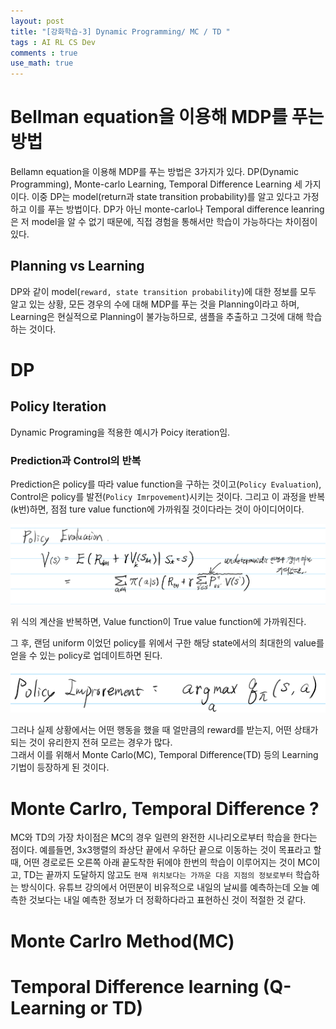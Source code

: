 ```yaml
---
layout: post
title: "[강화학습-3] Dynamic Programming/ MC / TD "
tags : AI RL CS Dev
comments : true
use_math: true
---
```



# Bellman equation을 이용해 MDP를 푸는 방법
 Bellamn equation을 이용해 MDP를 푸는 방법은 3가지가 있다. DP(Dynamic Programming), Monte-carlo Learning, Temporal Difference Learning 세 가지 이다. 이중 DP는 model(return과 state transition probability)를 알고 있다고 가정하고 이를 푸는 방법이다.
 DP가 아닌 monte-carlo나 Temporal difference leanring은 저 model을 알 수 없기 때문에, 직접 경험을 통해서만 학습이 가능하다는 차이점이 있다.


## Planning vs Learning  
 DP와 같이 model(`reward, state transition probability`)에 대한 정보를 모두 알고 있는 상황, 모든 경우의 수에 대해 MDP를 푸는 것을 Planning이라고 하며, Learning은 현실적으로 Planning이 불가능하므로, 샘플을 추출하고 그것에 대해 학습하는 것이다.



# DP  
## Policy Iteration
 Dynamic Programing을 적용한 예시가 Poicy iteration임.  

### Prediction과 Control의 반복  
Prediction은 policy를 따라 value function을 구하는 것이고(`Policy Evaluation`),  
Control은 policy를 발전(`Policy Imrpovement`)시키는 것이다. 그리고 이 과정을 반복(k번)하면, 점점 ture value function에 가까워질 것이다라는 것이 아이디어이다.  

![evaluatiom](https://github.com/leeseho/leeseho.github.io/blob/master/_posts/images/2020-04-15-18-25-38.png?raw=true)  

 위 식의 계산을 반복하면, Value function이 True value function에 가까워진다.  

 그 후, 랜덤 uniform 이었던 policy를 위에서 구한 해당 state에서의 최대한의 value를 얻을 수 있는 policy로 업데이트하면 된다.  

 ![improvement](https://github.com/leeseho/leeseho.github.io/blob/master/_posts/images/2020-04-15-18-29-26.png?raw=true)  



 그러나 실제 상황에서는 어떤 행동을 했을 때 얼만큼의 reward를 받는지, 어떤 상태가 되는 것이 유리한지 전혀 모르는 경우가 많다.  
 그래서 이를 위해서 Monte Carlo(MC), Temporal Difference(TD) 등의 Learning 기법이 등장하게 된 것이다.  


# Monte Carlro, Temporal Difference ?

MC와 TD의 가장 차이점은 MC의 경우 일련의 완전한 시나리오로부터 학습을 한다는 점이다. 예를들면, 3x3행렬의 좌상단 끝에서 우하단 끝으로 이동하는 것이 목표라고 할 때, 어떤 경로로든 오른쪽 아래 끝도착한 뒤에야 한번의 학습이 이루어지는 것이 MC이고, TD는 끝까지 도달하지 않고도 `현재 위치보다는 가까운 다음 지점의 정보로부터` 학습하는 방식이다. 유튜브 강의에서 어떤분이 비유적으로 내일의 날씨를 예측하는데 오늘 예측한 것보다는 내일 예측한 정보가 더 정확하다라고 표현하신 것이 적절한 것 같다.  


# Monte Carlro Method(MC) 
 


# Temporal Difference learning  (Q-Learning or TD)  

